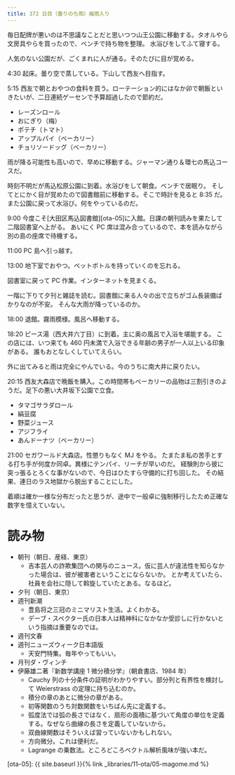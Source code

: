 ```yaml
---
title: 372 日目（曇りのち雨）梅雨入り
---
```


毎日配牌が悪いのは不思議なことだと思いつつ山王公園に移動する。タオルやら文房具やらを買ったので、ベンチで持ち物を整理。
水浴びをしてふて寝する。

人気のない公園だが、ごくまれに人が通る。そのたびに目が覚める。

4:30 起床。曇り空で蒸している。下山して西友へ目指す。

5:15 西友で朝とおやつの食料を買う。ローテーション的にはなか卯で朝飯といきたいが、二日連続ゲーセンで予算超過したので節約だ。
* レーズンロール
* おにぎり（梅）
* ポテチ（トマト）
* アップルパイ（ベーカリー）
* チョリソードッグ（ベーカリー）

雨が降る可能性も高いので、早めに移動する。ジャーマン通り＆環七の馬込コースだ。

時刻不明だが馬込松原公園に到着。水浴びをして朝食。ベンチで居眠り。
そしてとにかく目が覚めたので図書館前に移動する。そこで時計を見ると 8:35 だ。
また公園に戻って水浴び。何をやっているのだ。

9:00 今度こそ[大田区馬込図書館][ota-05]に入館。日課の朝刊読みを果たして二階図書室へ上がる。
あいにく PC 席は混み合っているので、本を読みながら別の島の座席で待機する。

11:00 PC 島へ引っ越す。

13:00 地下室でおやつ。ペットボトルを持っていくのを忘れる。

図書室に戻って PC 作業。インターネットを見まくる。

一階に下りて夕刊と雑誌を読む。図書館に来る人々の出で立ちがゴム長装備ばかりなのが不安。
そんな大雨が降っているのか。

18:00 退館。霧雨模様。風呂へ移動する。

18:20 ピース湯（西大井六丁目）に到着。主に奥の風呂で入浴を堪能する。
この店には、いつ来ても 460 円未満で入浴できる年齢の男子が一人以上いる印象がある。
誰もおとなしくしていてえらい。

外に出てみると雨は完全にやんでいる。今のうちに南大井に戻りたい。

20:15 西友大森店で晩飯を購入。この時間帯もベーカリーの品物は三割引きのようだ。足下の悪い大井坂下公園で立食。
* タマゴサラダロール
* 絹豆腐
* 野菜ジュース
* アジフライ
* あんドーナツ（ベーカリー）

21:00 セガワールド大森店。性懲りもなく MJ をやる。
たまたま私の苦手とする打ち手が何度か同卓。異様にテンパイ、リーチが早いのだ。
経験則から彼に突っ張るとろくな事がないので、今日はひたすら守備的に打ち回した。
その結果、連日のラス地獄から脱出することにした。

着順は確か一様な分布だったと思うが、途中で一般卓に強制移行したため正確な数字を憶えていない。

# 読み物

* 朝刊（朝日、産経、東京）
  * 吉本芸人の詐欺集団への関与のニュース。仮に芸人が違法性を知らなかった場合は、彼が被害者ということにならないか。
    とか考えていたら、社員を会社に隠して斡旋していたとある。なるほど。
* 夕刊（朝日、東京）
* 週刊新潮
  * 豊島将之三冠のミニマリスト生活。よくわかる。
  * デーブ・スペクター氏の日本人は精神科になかなか受診しに行かないという指摘は重要なのでは。
* 週刊文春
* 週刊ニューズウィーク日本語版
  * 天安門特集。毎年やってもいい。
* 月刊ダ・ヴィンチ
* 伊藤雄二著『新数学講座 1 微分積分学』（朝倉書店、1984 年）
  * Cauchy 列の十分条件の証明がわかりやすい。部分列と有界性を検討して Weierstrass の定理に持ち込むのか。
  * 積分の章のあとに微分の章がある。
  * 初等関数のうち対数関数をいちばん先に定義する。
  * 弧度法では弧の長さではなく、扇形の面積に基づいて角度の単位を定義する。なぜなら曲線の長さを定義していないから。
  * 双曲線関数はそういえば習っていないかもしれない。
  * 方向微分。これは便利だ。
  * Lagrange の乗数法。ところどころベクトル解析風味が強い本だ。

[ota-05]: {{ site.baseurl }}{% link _libraries/11-ota/05-magome.md %}
